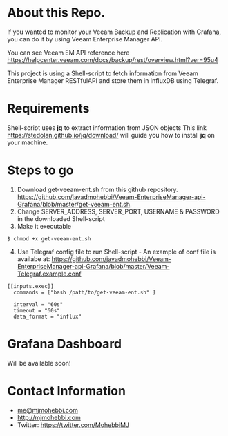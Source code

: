 # About this Repo.
If you wanted to monitor your Veeam Backup and Replication with Grafana, you can do it by using Veeam Enterprise Manager API. 

You can see Veeam EM API reference here https://helpcenter.veeam.com/docs/backup/rest/overview.html?ver=95u4

This project is using a Shell-script to fetch information from Veeam Enterprise Manager RESTfulAPI and store them in InfluxDB using Telegraf. 


# Requirements
Shell-script uses **jq** to extract information from JSON objects
This link https://stedolan.github.io/jq/download/ will guide you how to install **jq** on your machine.

# Steps to go
1. Download get-veeam-ent.sh from this github repository. https://github.com/javadmohebbi/Veeam-EnterpriseManager-api-Grafana/blob/master/get-veeam-ent.sh. 
2. Change SERVER_ADDRESS, SERVER_PORT, USERNAME & PASSWORD in the downloaded Shell-script
3. Make it executable
```
$ chmod +x get-veeam-ent.sh
```
4. Use Telegraf config file to run Shell-script - An example of conf file is availabe at: https://github.com/javadmohebbi/Veeam-EnterpriseManager-api-Grafana/blob/master/Veeam-Telegraf.example.conf
```
[[inputs.exec]]
  commands = ["bash /path/to/get-veeam-ent.sh" ]
  
  interval = "60s"
  timeout = "60s"
  data_format = "influx"
```

# Grafana Dashboard
Will be available soon! 

# Contact Information 

- me@mjmohebbi.com
- http://mjmohebbi.com
- Twitter: https://twitter.com/MohebbiMJ
